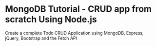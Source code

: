 # MongoDB Tutorial - CRUD app from scratch Using Node.js

Create a complete Todo CRUD Application using MongoDB, Express, jQuery, Bootstrap and the Fetch API